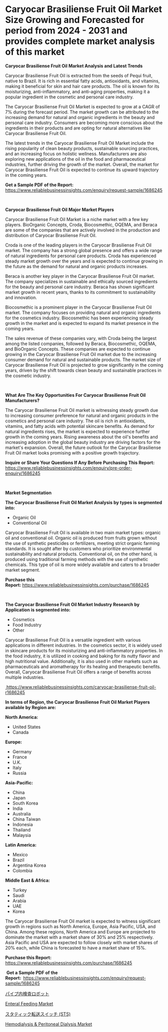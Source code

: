 <p><h1>Caryocar Brasiliense Fruit Oil Market Size Growing and Forecasted for period from 2024 - 2031 and provides complete market analysis of this market</h1></p><p><strong>Caryocar Brasiliense Fruit Oil Market Analysis and Latest Trends</strong></p>
<p><p>Caryocar Brasiliense Fruit Oil is extracted from the seeds of Pequi fruit, native to Brazil. It is rich in essential fatty acids, antioxidants, and vitamins, making it beneficial for skin and hair care products. The oil is known for its moisturizing, anti-inflammatory, and anti-aging properties, making it a popular ingredient in the cosmetic and personal care industry.</p><p>The Caryocar Brasiliense Fruit Oil Market is expected to grow at a CAGR of 7% during the forecast period. The market growth can be attributed to the increasing demand for natural and organic ingredients in the beauty and personal care industry. Consumers are becoming more conscious about the ingredients in their products and are opting for natural alternatives like Caryocar Brasiliense Fruit Oil.</p><p>The latest trends in the Caryocar Brasiliense Fruit Oil Market include the rising popularity of clean beauty products, sustainable sourcing practices, and an increasing focus on holistic wellness. Manufacturers are also exploring new applications of the oil in the food and pharmaceutical industries, further driving the growth of the market. Overall, the market for Caryocar Brasiliense Fruit Oil is expected to continue its upward trajectory in the coming years.</p></p>
<p><strong>Get a Sample PDF of the Report:&nbsp;</strong> <a href="https://www.reliablebusinessinsights.com/enquiry/request-sample/1686245">https://www.reliablebusinessinsights.com/enquiry/request-sample/1686245</a></p>
<p>&nbsp;</p>
<p><strong>Caryocar Brasiliense Fruit Oil Major Market Players</strong></p>
<p><p>Caryocar Brasiliense Fruit Oil Market is a niche market with a few key players. BioOrganic Concepts, Croda, Biocosmethic, OQEMA, and Beraca are some of the companies that are actively involved in the production and distribution of Caryocar Brasiliense Fruit Oil.</p><p>Croda is one of the leading players in the Caryocar Brasiliense Fruit Oil market. The company has a strong global presence and offers a wide range of natural ingredients for personal care products. Croda has experienced steady market growth over the years and is expected to continue growing in the future as the demand for natural and organic products increases.</p><p>Beraca is another key player in the Caryocar Brasiliense Fruit Oil market. The company specializes in sustainable and ethically sourced ingredients for the beauty and personal care industry. Beraca has shown significant market growth in recent years, thanks to its commitment to sustainability and innovation.</p><p>Biocosmethic is a prominent player in the Caryocar Brasiliense Fruit Oil market. The company focuses on providing natural and organic ingredients for the cosmetics industry. Biocosmethic has been experiencing steady growth in the market and is expected to expand its market presence in the coming years.</p><p>The sales revenue of these companies vary, with Croda being the largest among the listed companies, followed by Beraca, Biocosmethic, OQEMA, and BioOrganic Concepts. These companies are expected to continue growing in the Caryocar Brasiliense Fruit Oil market due to the increasing consumer demand for natural and sustainable products. The market size of Caryocar Brasiliense Fruit Oil is projected to grow significantly in the coming years, driven by the shift towards clean beauty and sustainable practices in the cosmetic industry.</p></p>
<p>&nbsp;</p>
<p><strong>What Are The Key Opportunities For Caryocar Brasiliense Fruit Oil Manufacturers?</strong></p>
<p><p>The Caryocar Brasiliense Fruit Oil market is witnessing steady growth due to increasing consumer preference for natural and organic products in the cosmetics and personal care industry. The oil is rich in antioxidants, vitamins, and fatty acids with potential skincare benefits. As demand for natural ingredients rises, the market is expected to experience further growth in the coming years. Rising awareness about the oil's benefits and increasing adoption in the global beauty industry are driving factors for the market's expansion. Overall, the future outlook for the Caryocar Brasiliense Fruit Oil market looks promising with a positive growth trajectory.</p></p>
<p><strong>Inquire or Share Your Questions If Any Before Purchasing This Report:</strong> <a href="https://www.reliablebusinessinsights.com/enquiry/pre-order-enquiry/1686245">https://www.reliablebusinessinsights.com/enquiry/pre-order-enquiry/1686245</a></p>
<p>&nbsp;</p>
<p><strong>Market Segmentation</strong></p>
<p><strong>The Caryocar Brasiliense Fruit Oil Market Analysis by types is segmented into:</strong></p>
<p><ul><li>Organic Oil</li><li>Conventional Oil</li></ul></p>
<p><p>Caryocar Brasiliense Fruit Oil is available in two main market types: organic oil and conventional oil. Organic oil is produced from fruits grown without the use of synthetic pesticides or fertilizers, meeting strict organic farming standards. It is sought after by customers who prioritize environmental sustainability and natural products. Conventional oil, on the other hand, is produced using traditional farming methods with the use of synthetic chemicals. This type of oil is more widely available and caters to a broader market segment.</p></p>
<p><strong>Purchase this Report:&nbsp;</strong><a href="https://www.reliablebusinessinsights.com/purchase/1686245">https://www.reliablebusinessinsights.com/purchase/1686245</a></p>
<p>&nbsp;</p>
<p><strong>The Caryocar Brasiliense Fruit Oil Market Industry Research by Application is segmented into:</strong></p>
<p><ul><li>Cosmetics</li><li>Food Industry</li><li>Other</li></ul></p>
<p><p>Caryocar Brasiliense Fruit Oil is a versatile ingredient with various applications in different industries. In the cosmetics sector, it is widely used in skincare products for its moisturizing and anti-inflammatory properties. In the food industry, it is utilized in cooking and baking for its nutty flavor and high nutritional value. Additionally, it is also used in other markets such as pharmaceuticals and aromatherapy for its healing and therapeutic benefits. Overall, Caryocar Brasiliense Fruit Oil offers a range of benefits across multiple industries.</p></p>
<p><a href="https://www.reliablebusinessinsights.com/caryocar-brasiliense-fruit-oil-r1686245">&nbsp;https://www.reliablebusinessinsights.com/caryocar-brasiliense-fruit-oil-r1686245</a></p>
<p><strong>In terms of Region, the Caryocar Brasiliense Fruit Oil Market Players available by Region are:</strong></p>
<p>
    <p> <strong> North America: </strong>
        <ul>
            <li>United States</li>
            <li>Canada</li>
        </ul>
        </p> 
    <p> <strong> Europe: </strong>
        <ul>
            <li>Germany</li>
            <li>France</li>
            <li>U.K.</li>
            <li>Italy</li>
            <li>Russia</li>
        </ul>
        </p> 
    <p> <strong> Asia-Pacific: </strong>
        <ul>
            <li>China</li>
            <li>Japan</li>
            <li>South Korea</li>
            <li>India</li>
            <li>Australia</li>
            <li>China Taiwan</li>
            <li>Indonesia</li>
            <li>Thailand</li>
            <li>Malaysia</li>
        </ul>
        </p> 
    <p> <strong> Latin America: </strong>
        <ul>
            <li>Mexico</li>
            <li>Brazil</li>
            <li>Argentina Korea</li>
            <li>Colombia</li>
        </ul>
        </p> 
    <p> <strong> Middle East & Africa: </strong>
        <ul>
            <li>Turkey</li>
            <li>Saudi</li>
            <li>Arabia</li>
            <li>UAE</li>
            <li>Korea</li>
        </ul>
    </p>
    </p>
<p><p>The Caryocar Brasiliense Fruit Oil market is expected to witness significant growth in regions such as North America, Europe, Asia Pacific, USA, and China. Among these regions, North America and Europe are projected to dominate the market with a market share of 30% and 25% respectively. Asia Pacific and USA are expected to follow closely with market shares of 20% each, while China is forecasted to have a market share of 15%.</p></p>
<p><strong>Purchase this Report: </strong><a href="https://www.reliablebusinessinsights.com/purchase/1686245">https://www.reliablebusinessinsights.com/purchase/1686245</a></p>
<p>&nbsp;<strong>Get a Sample PDF of the Report:&nbsp;&nbsp;</strong><a href="https://www.reliablebusinessinsights.com/enquiry/request-sample/1686245">https://www.reliablebusinessinsights.com/enquiry/request-sample/1686245</a></p>
<p><strong></strong></p>
<p><p><a href="https://github.com/klon646/Market-Research-Report-List-2/blob/main/1335905173653.md">パイプ内検査ロボット</a></p><p><a href="https://github.com/ashman753/Market-Research-Report-List-2/blob/main/enteral-feeding-market.md">Enteral Feeding Market</a></p><p><a href="https://github.com/EstaSprer20231/Market-Research-Report-List-2/blob/main/3127066173652.md">スタティック転送スイッチ (STS)</a></p><p><a href="https://github.com/LibbySpencer2018/Market-Research-Report-List-1/blob/main/hemodialysis-peritoneal-dialysis-market.md">Hemodialysis & Peritoneal Dialysis Market</a></p></p>
